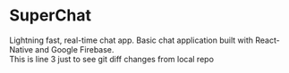 # SuperChat
Lightning fast, real-time chat app. Basic chat application built with React-Native and Google Firebase. <br>
This is line 3 just to see git diff changes from local repo
